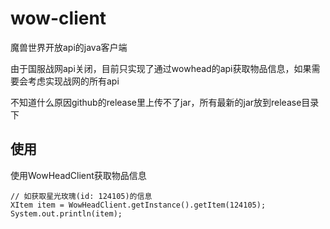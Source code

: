 # wow-client
魔兽世界开放api的java客户端

由于国服战网api关闭，目前只实现了通过wowhead的api获取物品信息，如果需要会考虑实现战网的所有api

不知道什么原因github的release里上传不了jar，所有最新的jar放到release目录下

## 使用
使用WowHeadClient获取物品信息
```
// 如获取星光玫瑰(id: 124105)的信息
XItem item = WowHeadClient.getInstance().getItem(124105);
System.out.println(item);
```
